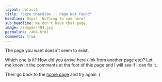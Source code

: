 ```yaml
---
layout: default
title: "Suze Shardlow :: Page Not Found"
headline: Oops!  Nothing to see here!
sub_headline: We don't have that page.
image: /images/404.jpg
permalink: /404.html
comments: true
---
```


The page you want doesn't seem to exist.

Which one is it?  How did you arrive here (link from another page etc)?  Let me know in the comments at the foot of this page and I will see if I can fix it.

Then go back to the [home page](index) and try again :)
